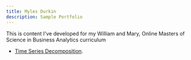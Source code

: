 ```yaml
---
title: Myles Durkin
description: Sample Portfolio
---
```


This is content I've developed for my William and Mary, Online Masters of Science in Business Analytics curriculum

- [Time Series Decomposition](/timeseries/index.md).

